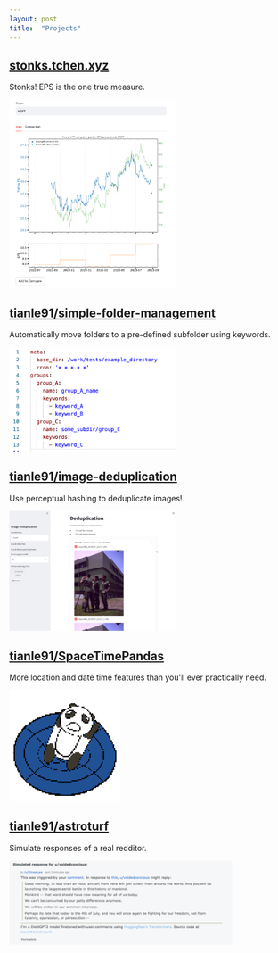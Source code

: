 ```yaml
---
layout: post
title:  "Projects"
---
```


## [stonks.tchen.xyz](http://stonks.tchen.xyz)
Stonks! EPS is the one true measure.

<img src="/assets/about/projects/stonks.png" alt="stonks" width="300"/>


## [tianle91/simple-folder-management](https://github.com/tianle91/simple-folder-management)
Automatically move folders to a pre-defined subfolder using keywords.

<img src="/assets/about/projects/sfm.png" alt="simple-folder-management" width="300"/>


## [tianle91/image-deduplication](https://github.com/tianle91/image-deduplication)
Use perceptual hashing to deduplicate images!

<img src="/assets/about/projects/image-deduplication.jpg" alt="image-deduplication" width="300"/>


## [tianle91/SpaceTimePandas](https://github.com/tianle91/SpaceTimePandas)
More location and date time features than you'll ever practically need.

<img src="/assets/about/projects/SpaceTimePandas.png" alt="spacetimepandas" width="200"/>


## [tianle91/astroturf](https://github.com/tianle91/astroturf)
Simulate responses of a real redditor.

<img src="/assets/about/projects/astroturf.png" alt="astroturf" width="400"/>
